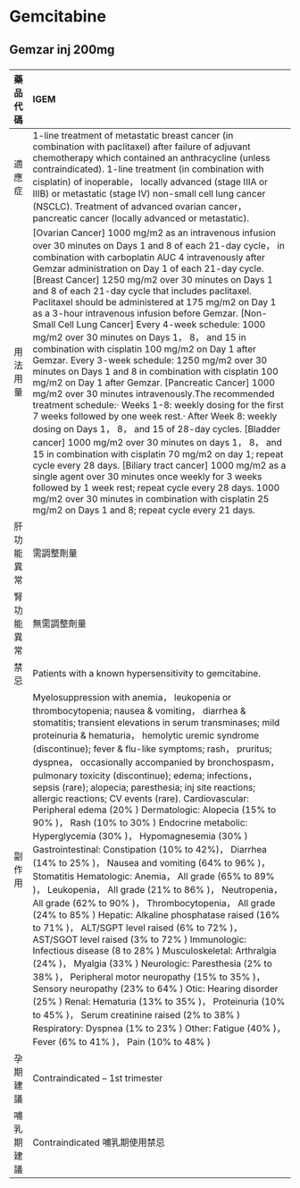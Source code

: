 # Gemcitabine

## Gemzar inj 200mg

##### 

| 藥品代碼   | IGEM                                                                                                                                                                                                                                                                                                                                                                                                                                                                                                                                                                                                                                                                                                                                                                                                                                                                                                                                                                                                                                                                                                                                                                                                                                                                                                                                                                                                                                                                                                                                        |
|:-----------|:--------------------------------------------------------------------------------------------------------------------------------------------------------------------------------------------------------------------------------------------------------------------------------------------------------------------------------------------------------------------------------------------------------------------------------------------------------------------------------------------------------------------------------------------------------------------------------------------------------------------------------------------------------------------------------------------------------------------------------------------------------------------------------------------------------------------------------------------------------------------------------------------------------------------------------------------------------------------------------------------------------------------------------------------------------------------------------------------------------------------------------------------------------------------------------------------------------------------------------------------------------------------------------------------------------------------------------------------------------------------------------------------------------------------------------------------------------------------------------------------------------------------------------------------|
| 適應症     | 1-line treatment of metastatic breast cancer (in combination with paclitaxel) after failure of adjuvant chemotherapy which contained an anthracycline (unless contraindicated). 1-line treatment (in combination with cisplatin) of inoperable， locally advanced (stage IIIA or IIIB) or metastatic (stage IV) non-small cell lung cancer (NSCLC). Treatment of advanced ovarian cancer， pancreatic cancer (locally advanced or metastatic).                                                                                                                                                                                                                                                                                                                                                                                                                                                                                                                                                                                                                                                                                                                                                                                                                                                                                                                                                                                                                                                                                              |
| 用法用量   | [Ovarian Cancer] 1000 mg/m2 as an intravenous infusion over 30 minutes on Days 1 and 8 of each 21-day cycle， in combination with carboplatin AUC 4 intravenously after Gemzar administration on Day 1 of each 21-day cycle. [Breast Cancer] 1250 mg/m2 over 30 minutes on Days 1 and 8 of each 21-day cycle that includes paclitaxel. Paclitaxel should be administered at 175 mg/m2 on Day 1 as a 3-hour intravenous infusion before Gemzar. [Non-Small Cell Lung Cancer] Every 4-week schedule: 1000 mg/m2 over 30 minutes on Days 1， 8， and 15 in combination with cisplatin 100 mg/m2 on Day 1 after Gemzar. Every 3-week schedule: 1250 mg/m2 over 30 minutes on Days 1 and 8 in combination with cisplatin 100 mg/m2 on Day 1 after Gemzar. [Pancreatic Cancer] 1000 mg/m2 over 30 minutes intravenously.The recommended treatment schedule:‧ Weeks 1-8: weekly dosing for the first 7 weeks followed by one week rest.‧ After Week 8: weekly dosing on Days 1， 8， and 15 of 28-day cycles. [Bladder cancer] 1000 mg/m2 over 30 minutes on days 1， 8， and 15 in combination with cisplatin 70 mg/m2 on day 1; repeat cycle every 28 days. [Biliary tract cancer] 1000 mg/m2 as a single agent over 30 minutes once weekly for 3 weeks followed by 1 week rest; repeat cycle every 28 days. 1000 mg/m2 over 30 minutes in combination with cisplatin 25 mg/m2 on Days 1 and 8; repeat cycle every 21 days.                                                                                                                      |
| 肝功能異常 | 需調整劑量                                                                                                                                                                                                                                                                                                                                                                                                                                                                                                                                                                                                                                                                                                                                                                                                                                                                                                                                                                                                                                                                                                                                                                                                                                                                                                                                                                                                                                                                                                                                  |
| 腎功能異常 | 無需調整劑量                                                                                                                                                                                                                                                                                                                                                                                                                                                                                                                                                                                                                                                                                                                                                                                                                                                                                                                                                                                                                                                                                                                                                                                                                                                                                                                                                                                                                                                                                                                                |
| 禁忌       | Patients with a known hypersensitivity to gemcitabine.                                                                                                                                                                                                                                                                                                                                                                                                                                                                                                                                                                                                                                                                                                                                                                                                                                                                                                                                                                                                                                                                                                                                                                                                                                                                                                                                                                                                                                                                                      |
| 副作用     | Myelosuppression with anemia， leukopenia or thrombocytopenia; nausea & vomiting， diarrhea & stomatitis; transient elevations in serum transminases; mild proteinuria & hematuria， hemolytic uremic syndrome (discontinue); fever & flu-like symptoms; rash， pruritus; dyspnea， occasionally accompanied by bronchospasm， pulmonary toxicity (discontinue); edema; infections， sepsis (rare); alopecia; paresthesia; inj site reactions; allergic reactions; CV events (rare). Cardiovascular: Peripheral edema (20% ) Dermatologic: Alopecia (15% to 90% )， Rash (10% to 30% ) Endocrine metabolic: Hyperglycemia (30% )， Hypomagnesemia (30% ) Gastrointestinal: Constipation (10% to 42%)， Diarrhea (14% to 25% )， Nausea and vomiting (64% to 96% )， Stomatitis Hematologic: Anemia， All grade (65% to 89% )， Leukopenia， All grade (21% to 86% )， Neutropenia， All grade (62% to 90% )， Thrombocytopenia， All grade (24% to 85% ) Hepatic: Alkaline phosphatase raised (16% to 71% )， ALT/SGPT level raised (6% to 72% )， AST/SGOT level raised (3% to 72% ) Immunologic: Infectious disease (8 to 28% ) Musculoskeletal: Arthralgia (24% )， Myalgia (33% ) Neurologic: Paresthesia (2% to 38% )， Peripheral motor neuropathy (15% to 35% )， Sensory neuropathy (23% to 64% ) Otic: Hearing disorder (25% ) Renal: Hematuria (13% to 35% )， Proteinuria (10% to 45% )， Serum creatinine raised (2% to 38% ) Respiratory: Dyspnea (1% to 23% ) Other: Fatigue (40% )， Fever (6% to 41% )， Pain (10% to 48% ) |
| 孕期建議   | Contraindicated – 1st trimester                                                                                                                                                                                                                                                                                                                                                                                                                                                                                                                                                                                                                                                                                                                                                                                                                                                                                                                                                                                                                                                                                                                                                                                                                                                                                                                                                                                                                                                                                                             |
| 哺乳期建議 | Contraindicated 哺乳期使用禁忌                                                                                                                                                                                                                                                                                                                                                                                                                                                                                                                                                                                                                                                                                                                                                                                                                                                                                                                                                                                                                                                                                                                                                                                                                                                                                                                                                                                                                                                                                                              |

